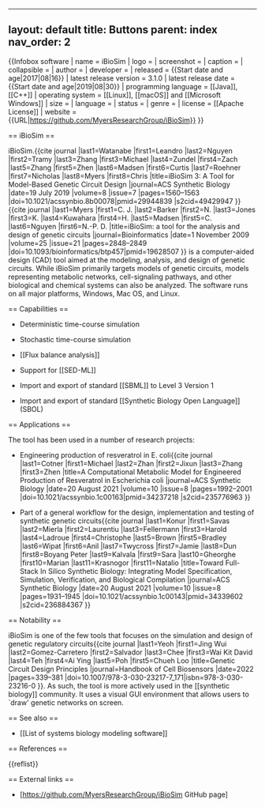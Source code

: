 
---
layout: default
title: Buttons
parent: index
nav_order: 2
---


{{Infobox software
| name                   = iBioSim
| logo                   = <!-- [[File: ]] -->
| screenshot             = <!-- [[File: ]] --> 
| caption                = 
| collapsible            = 
| author                 = 
| developer              = 
| released               = {{Start date and age|2017|08|16}}
| latest release version = 3.1.0
| latest release date    = {{Start date and age|2019|08|30}}
| programming language   = [[Java]],[[C++]]
| operating system       = [[Linux]], [[macOS]] and [[Microsoft Windows]]
| size                   = 
| language               = 
| status                 = 
| genre                  = 
| license                = [[Apache License]]
| website                = {{URL|https://github.com/MyersResearchGroup/iBioSim}}
}}

== iBioSim ==

iBioSim.<ref>{{cite journal |last1=Watanabe |first1=Leandro |last2=Nguyen |first2=Tramy |last3=Zhang |first3=Michael |last4=Zundel |first4=Zach |last5=Zhang |first5=Zhen |last6=Madsen |first6=Curtis |last7=Roehner |first7=Nicholas |last8=Myers |first8=Chris |title=iBioSim 3: A Tool for Model-Based Genetic Circuit Design |journal=ACS Synthetic Biology |date=19 July 2019 |volume=8 |issue=7 |pages=1560–1563 |doi=10.1021/acssynbio.8b00078|pmid=29944839 |s2cid=49429947 }}</ref><ref>{{cite journal |last1=Myers |first1=C. J. |last2=Barker |first2=N. |last3=Jones |first3=K. |last4=Kuwahara |first4=H. |last5=Madsen |first5=C. |last6=Nguyen |first6=N.-P. D. |title=iBioSim: a tool for the analysis and design of genetic circuits |journal=Bioinformatics |date=1 November 2009 |volume=25 |issue=21 |pages=2848–2849 |doi=10.1093/bioinformatics/btp457|pmid=19628507 }}</ref> is a computer-aided design (CAD) tool aimed at the modeling, analysis, and design of genetic circuits. While iBioSim primarily targets models of genetic circuits, models representing metabolic networks, cell-signaling pathways, and other biological and chemical systems can also be analyzed. The software runs on all major platforms, Windows, Mac OS, and Linux.

== Capabilities ==

* Deterministic time-course simulation

* Stochastic time-course simulation

* [[Flux balance analysis]]

* Support for [[SED-ML]]

* Import and export of standard [[SBML]] to Level 3 Version 1

* Import and export of standard [[Synthetic Biology Open Language]] (SBOL)

== Applications ==

The tool has been used in a number of research projects:

* Engineering production of resveratrol in E. coli<ref>{{cite journal |last1=Cotner |first1=Michael |last2=Zhan |first2=Jixun |last3=Zhang |first3=Zhen |title=A Computational Metabolic Model for Engineered Production of Resveratrol in Escherichia coli |journal=ACS Synthetic Biology |date=20 August 2021 |volume=10 |issue=8 |pages=1992–2001 |doi=10.1021/acssynbio.1c00163|pmid=34237218 |s2cid=235776963 }}</ref>

* Part of a general workflow for the design, implementation and testing of synthetic genetic circuits<ref>{{cite journal |last1=Konur |first1=Savas |last2=Mierla |first2=Laurentiu |last3=Fellermann |first3=Harold |last4=Ladroue |first4=Christophe |last5=Brown |first5=Bradley |last6=Wipat |first6=Anil |last7=Twycross |first7=Jamie |last8=Dun |first8=Boyang Peter |last9=Kalvala |first9=Sara |last10=Gheorghe |first10=Marian |last11=Krasnogor |first11=Natalio |title=Toward Full-Stack In Silico Synthetic Biology: Integrating Model Specification, Simulation, Verification, and Biological Compilation |journal=ACS Synthetic Biology |date=20 August 2021 |volume=10 |issue=8 |pages=1931–1945 |doi=10.1021/acssynbio.1c00143|pmid=34339602 |s2cid=236884367 }}</ref>

== Notability ==

iBioSim is one of the few tools that focuses on the simulation and design of genetic regulatory circuits<ref>{{cite journal |last1=Yeoh |first1=Jing Wui |last2=Gomez-Carretero |first2=Salvador |last3=Chee |first3=Wai Kit David |last4=Teh |first4=Ai Ying |last5=Poh |first5=Chueh Loo |title=Genetic Circuit Design Principles |journal=Handbook of Cell Biosensors |date=2022 |pages=339–381 |doi=10.1007/978-3-030-23217-7_171|isbn=978-3-030-23216-0 }}</ref>. As such, the tool is more actively used in the [[synthetic biology]] community. It uses a visual GUI environment that allows users to `draw' genetic networks on screen.

== See also ==
* [[List of systems biology modeling software]]

== References ==
<!-- Inline citations added to your article will automatically display here. See en.wikipedia.org/wiki/WP:REFB for instructions on how to add citations. -->
{{reflist}}

== External links ==
* [https://github.com/MyersResearchGroup/iBioSim GitHub page]

<!--- Categories --->
